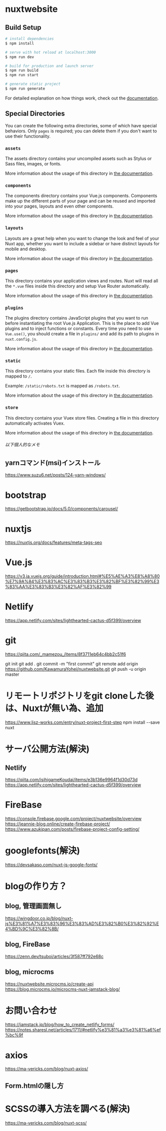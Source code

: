 # nuxtwebsite

## Build Setup

```bash
# install dependencies
$ npm install

# serve with hot reload at localhost:3000
$ npm run dev

# build for production and launch server
$ npm run build
$ npm run start

# generate static project
$ npm run generate
```

For detailed explanation on how things work, check out the [documentation](https://nuxtjs.org).

## Special Directories

You can create the following extra directories, some of which have special behaviors. Only `pages` is required; you can delete them if you don't want to use their functionality.

### `assets`

The assets directory contains your uncompiled assets such as Stylus or Sass files, images, or fonts.

More information about the usage of this directory in [the documentation](https://nuxtjs.org/docs/2.x/directory-structure/assets).

### `components`

The components directory contains your Vue.js components. Components make up the different parts of your page and can be reused and imported into your pages, layouts and even other components.

More information about the usage of this directory in [the documentation](https://nuxtjs.org/docs/2.x/directory-structure/components).

### `layouts`

Layouts are a great help when you want to change the look and feel of your Nuxt app, whether you want to include a sidebar or have distinct layouts for mobile and desktop.

More information about the usage of this directory in [the documentation](https://nuxtjs.org/docs/2.x/directory-structure/layouts).


### `pages`

This directory contains your application views and routes. Nuxt will read all the `*.vue` files inside this directory and setup Vue Router automatically.

More information about the usage of this directory in [the documentation](https://nuxtjs.org/docs/2.x/get-started/routing).

### `plugins`

The plugins directory contains JavaScript plugins that you want to run before instantiating the root Vue.js Application. This is the place to add Vue plugins and to inject functions or constants. Every time you need to use `Vue.use()`, you should create a file in `plugins/` and add its path to plugins in `nuxt.config.js`.

More information about the usage of this directory in [the documentation](https://nuxtjs.org/docs/2.x/directory-structure/plugins).

### `static`

This directory contains your static files. Each file inside this directory is mapped to `/`.

Example: `/static/robots.txt` is mapped as `/robots.txt`.

More information about the usage of this directory in [the documentation](https://nuxtjs.org/docs/2.x/directory-structure/static).

### `store`

This directory contains your Vuex store files. Creating a file in this directory automatically activates Vuex.

More information about the usage of this directory in [the documentation](https://nuxtjs.org/docs/2.x/directory-structure/store).


###### 以下個人的なメモ

## yarnコマンド(msi)インストール
https://www.suzu6.net/posts/124-yarn-windows/

# bootstrap
https://getbootstrap.jp/docs/5.0/components/carousel/

# nuxtjs
https://nuxtjs.org/docs/features/meta-tags-seo

# Vue.js
https://v3.ja.vuejs.org/guide/introduction.html#%E5%AE%A3%E8%A8%80%E7%9A%84%E3%83%AC%E3%83%B3%E3%82%BF%E3%82%99%E3%83%AA%E3%83%B3%E3%82%AF%E3%82%99

# Netlify
https://app.netlify.com/sites/lighthearted-cactus-d5f399/overview

# git
https://qiita.com/_mamezou_/items/8f3711eb64c4bb2c51f6

git init
git add .
git commit -m "first commit"
git remote add origin https://github.com/KawamuraYohei/nuxtwebsite.git 
git push -u origin master

# リモートリポジトリをgit cloneした後は、Nuxtが無い為、追加
https://www.lisz-works.com/entry/nuxt-project-first-step
npm install --save nuxt

# サーバ公開方法(解決)
## Netlify
https://qiita.com/isihigameKoudai/items/e3b136e9964f1d30d73d
https://app.netlify.com/sites/lighthearted-cactus-d5f399/overview


# FireBase
https://console.firebase.google.com/project/nuxtwebsite/overview
https://jeannie-blog.online/create-firebase-project/
https://www.azukipan.com/posts/firebase-project-config-setting/

# googlefonts(解決)
https://devsakaso.com/nuxt-js-google-fonts/

# blogの作り方？

## blog, 管理画面無し
https://wingdoor.co.jp/blog/nuxt-js%E3%81%A7%E3%83%96%E3%83%AD%E3%82%B0%E3%82%92%E4%BD%9C%E3%82%8B/

## blog, FireBase
https://zenn.dev/tsuboi/articles/3f587ff792e68c

## blog, microcms
https://nuxtwebsite.microcms.io/create-api
https://blog.microcms.io/microcms-nuxt-jamstack-blog/

# お問い合わせ
https://jamstack.jp/blog/how_to_create_netlify_forms/
https://notes.sharesl.net/articles/1711/#netlify%e3%81%a3%e3%81%a6%ef%bc%9f

# axios
https://ma-vericks.com/blog/nuxt-axios/

## Form.htmlの隠し方

# SCSSの導入方法を調べる(解決)
https://ma-vericks.com/blog/nuxt-scss/


